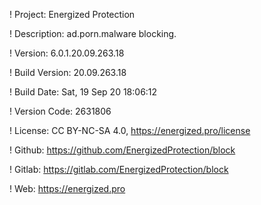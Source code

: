 ! Project: Energized Protection

! Description: ad.porn.malware blocking.

! Version: 6.0.1.20.09.263.18

! Build Version: 20.09.263.18

! Build Date: Sat, 19 Sep 20 18:06:12

! Version Code: 2631806

! License: CC BY-NC-SA 4.0, https://energized.pro/license

! Github: https://github.com/EnergizedProtection/block

! Gitlab: https://gitlab.com/EnergizedProtection/block


! Web: https://energized.pro
